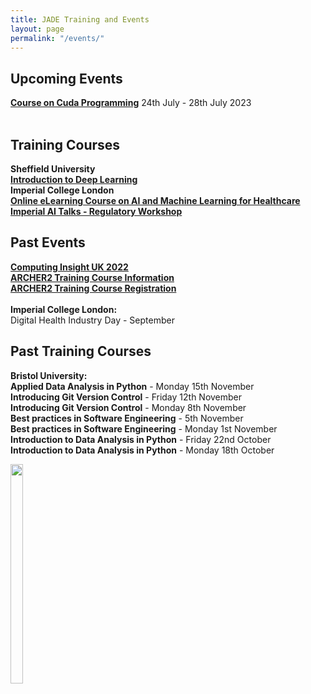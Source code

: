 ```yaml
---
title: JADE Training and Events
layout: page
permalink: "/events/"
---
```

## Upcoming Events
**[Course on Cuda Programming](https://people.maths.ox.ac.uk/~gilesm/cuda/index.html)** 24th July - 28th July 2023
<br>
<br>

## Training Courses 
**Sheffield University**
<br>
**[Introduction to Deep Learning](https://rses-dl-course.github.io/)**
<br>
**Imperial College London**
<br>
**[Online eLearning Course on AI and Machine Learning for Healthcare](https://learn.nihr.ac.uk/course/view.php?id=975)** 
<br>
**[Imperial AI Talks - Regulatory Workshop](https://ai4health.io/reports-and-resources/)**
<br>

## Past Events
**[Computing Insight UK 2022](https://www.scd.stfc.ac.uk/Pages/CIUK2022.aspx)** 
<br>
**[ARCHER2 Training Course Information](https://www.archer2.ac.uk/training/courses/221213-modern-fortran/)**
<br>
**[ARCHER2 Training Course Registration](https://www.archer2.ac.uk/training/#upcoming-training)** 
<br>
<br>
**Imperial College London:**
<br>
Digital Health Industry Day - September 
<br>
## Past Training Courses 
**Bristol University:**
<br>
**Applied Data Analysis in Python** - Monday 15th November 
<br>
**Introducing Git Version Control** - Friday 12th November 
<br>
**Introducing Git Version Control** - Monday 8th November 
<br>
**Best practices in Software Engineering** - 5th November 
<br>
**Best practices in Software Engineering** - Monday 1st November 
<br>
**Introduction to Data Analysis in Python** - Friday 22nd October 
<br>
**Introduction to Data Analysis in Python** - Monday 18th October
<br>

<p>
 <img src="{{ site.baseurl }}/img/JADE-stand.jpg" alt="" width="20%" height="30%"/>
</p>

